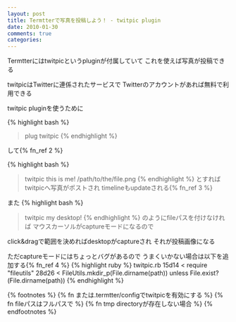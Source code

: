 ```yaml
---
layout: post
title: Termtterで写真を投稿しよう！ - twitpic plugin
date: 2010-01-30
comments: true
categories:
---
```


Termtterにはtwitpicというpluginが付属していて
これを使えば写真が投稿できる

twitpicはTwitterに連係されたサービスで
Twitterのアカウントがあれば無料で利用できる

twitpic pluginを使うために

{% highlight bash %}
> plug twitpic
{% endhighlight %}

して{% fn_ref 2 %}

{% highlight  bash %}
> twitpic this is me! /path/to/the/file.png
{% endhighlight %}
とすればtwitpicへ写真がポストされ
timelineもupdateされる{% fn_ref 3 %}

また
{% highlight  bash %}
> twitpic my desktop!
{% endhighlight %}
のようにfileパスを付けなければ
マウスカーソルがcaptureモードになるので

click&dragで範囲を決めればdesktopがcaptureされ
それが投稿画像になる

ただcaptureモードにはちょっとバグがあるので
うまくいかない場合は以下を追加する{% fn_ref 4 %}
{% highlight ruby %}
twitpic.rb
15d14
< require "fileutils"
28d26
<     FileUtils.mkdir_p(File.dirname(path)) unless File.exist?(File.dirname(path))
{% endhighlight %}

{% footnotes %}
   {% fn または.termtter/configでtwitpicを有効にする %}
   {% fn fileパスはフルパスで %}
   {% fn tmp directoryが存在しない場合 %}
{% endfootnotes %}

